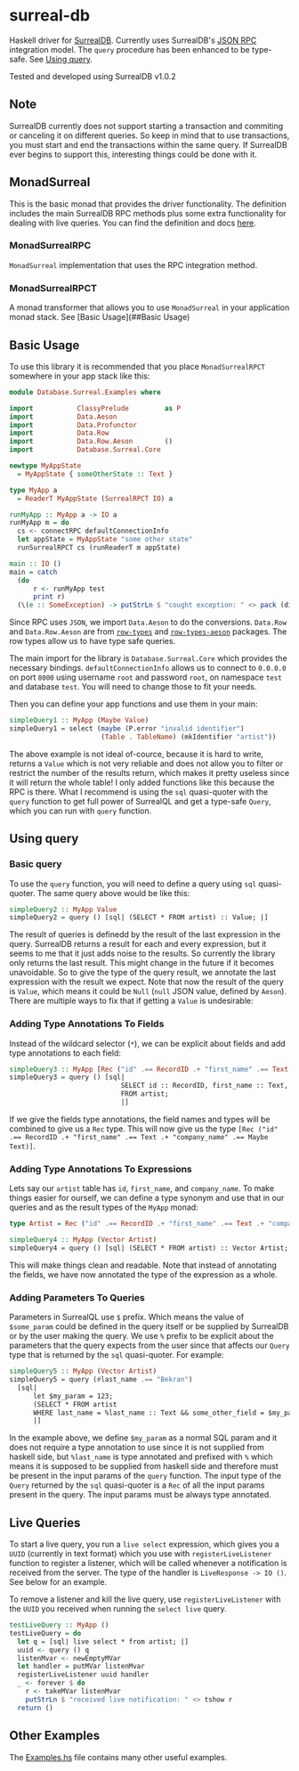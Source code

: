 # surreal-db
Haskell driver for [SurrealDB](https://surrealdb.com). Currently uses SurrealDB's [JSON RPC](https://docs.surrealdb.com/docs/integration/websocket)
integration model. The `query` procedure has been enhanced to be type-safe. See [Using query](##Using-query).

Tested and developed using SurrealDB v1.0.2

## Note
SurrealDB currently does not support starting a transaction and commiting or canceling it on different queries. So keep in mind
that to use transactions, you must start and end the transactions within the same query. If SurrealDB ever begins to support this,
interesting things could be done with it.

## MonadSurreal
This is the basic monad that provides the driver functionality. The definition includes the main SurrealDB RPC methods
plus some extra functionality for dealing with live queries. You can find the definition and docs [here](/src/Database/Surreal/MonadSurreal.hs).

### MonadSurrealRPC
`MonadSurreal` implementation that uses the RPC integration method.

### MonadSurrealRPCT
A monad transformer that allows you to use `MonadSurreal` in your application monad stack. See [Basic Usage](##Basic Usage)

## Basic Usage
To use this library it is recommended that you place `MonadSurrealRPCT` somewhere in your app stack like this:
```haskell
module Database.Surreal.Examples where

import           ClassyPrelude         as P
import           Data.Aeson
import           Data.Profunctor
import           Data.Row
import           Data.Row.Aeson        ()
import           Database.Surreal.Core

newtype MyAppState
  = MyAppState { someOtherState :: Text }

type MyApp a
  = ReaderT MyAppState (SurrealRPCT IO) a

runMyApp :: MyApp a -> IO a
runMyApp m = do
  cs <- connectRPC defaultConnectionInfo
  let appState = MyAppState "some other state"
  runSurrealRPCT cs (runReaderT m appState)

main :: IO ()
main = catch
  (do
      r <- runMyApp test
      print r)
  (\(e :: SomeException) -> putStrLn $ "cought exception: " <> pack (displayException e))
```
Since RPC uses `JSON`, we import `Data.Aeson` to do the conversions. `Data.Row` and `Data.Row.Aeson` are from
[`row-types`](https://hackage.haskell.org/package/row-types) and
[`row-types-aeson`](https://hackage.haskell.org/package/row-types-aeson) packages.
The row types allow us to have type safe queries.

The main import for the library is `Database.Surreal.Core` which provides the necessary bindings.
`defaultConnectionInfo` allows us to connect to `0.0.0.0` on port `8000` using username `root` and password `root`,
on namespace `test` and database `test`. You will need to change those to fit your needs.

Then you can define your app functions and use them in your main:

```haskell
simpleQuery1 :: MyApp (Maybe Value)
simpleQuery1 = select (maybe (P.error "invalid identifier")
                       (Table . TableName) (mkIdentifier "artist"))
```

The above example is not ideal of-cource, because it is hard to write, returns a `Value` which is not very reliable
and does not allow you to filter or restrict the number of the results return, which makes it pretty useless since it
will return the whole table! I only added functions like this because the RPC is there. What I recommend is using the
`sql` quasi-quoter with the `query` function to get full power of SurrealQL and get a type-safe `Query`, which you can
run with `query` function.

## Using query
### Basic query
To use the `query` function, you will need to define a query using `sql` quasi-quoter. The same query above would be like this:

```haskell
simpleQuery2 :: MyApp Value
simpleQuery2 = query () [sql| (SELECT * FROM artist) :: Value; |]
```

The result of queries is definedd by the result of the last expression in the query.
SurrealDB returns a result for each and every expression, but it seems to me that it just adds noise to the results.
So currently the library only returns the last result. This might change in the future if it becomes unavoidable.
So to give the type of the query result, we annotate the last expression with the result we expect.
Note that now the result of the query is `Value`, which means it could be `Null` (`null` JSON value, defined by `Aeson`).
There are multiple ways to fix that if getting a `Value` is undesirable:

### Adding Type Annotations To Fields
Instead of the wildcard selector (`*`), we can be explicit about fields and add type annotations to each field:

```haskell
simpleQuery3 :: MyApp [Rec ("id" .== RecordID .+ "first_name" .== Text .+ "company_name" .== Maybe Text)]
simpleQuery3 = query () [sql|
                            SELECT id :: RecordID, first_name :: Text, company_name :: (Maybe Text)
                            FROM artist;
                            |]
```

If we give the fields type annotations, the field names and types will be combined to give us a `Rec` type. 
This will now give us the type `[Rec ("id" .== RecordID .+ "first_name" .== Text .+ "company_name" .== Maybe Text)]`.

### Adding Type Annotations To Expressions
Lets say our `artist` table has `id`, `first_name`, and `company_name`. To make things easier for ourself,
we can define a type synonym and use that in our queries and as the result types of the `MyApp` monad:

```haskell
type Artist = Rec ("id" .== RecordID .+ "first_name" .== Text .+ "company_name" .== Maybe Text)

simpleQuery4 :: MyApp (Vector Artist)
simpleQuery4 = query () [sql| (SELECT * FROM artist) :: Vector Artist; |]
```

This will make things clean and readable. Note that instead of annotating the fields, we have now annotated the
type of the expression as a whole.

### Adding Parameters To Queries
Parameters in SurrealQL use `$` prefix. Which means the value of `$some_param` could be defined
in the query itself or be supplied by SurrealDB or by the user making the query. We use `%` prefix
to be explicit about the parameters that the query expects from the user since that affects our
`Query` type that is returned by the `sql` quasi-quoter. For example:

```haskell
simpleQuery5 :: MyApp (Vector Artist)
simpleQuery5 = query (#last_name .== "Bekran")
  [sql|
      let $my_param = 123;
      (SELECT * FROM artist
      WHERE last_name = %last_name :: Text && some_other_field = $my_param) :: Vector Artist;
      |]
```

In the example above, we define `$my_param` as a normal SQL param and it does not require a type annotation
to use since it is not supplied from haskell side, but `%last_name` is type annotated and prefixed with `%`
which means it is supposed to be supplied from haskell side and therefore must be present in the input params
of the `query` function. The input type of the `Query` returned by the `sql` quasi-quoter is a `Rec` of all
the input params present in the query. The input params must be always type annotated.

## Live Queries

To start a live query, you run a `live select` expression, which gives you a `UUID` (currently in text format)
which you use with `registerLiveListener` function to register a listener, which will be called whenever
a notification is received from the server. The type of the handler is `LiveResponse -> IO ()`. See below for an example.

To remove a listener and kill the live query, use `registerLiveListener` with the `UUID` you received when running
the `select live` query.

```haskell
testLiveQuery :: MyApp ()
testLiveQuery = do
  let q = [sql| live select * from artist; |]
  uuid <- query () q
  listenMvar <- newEmptyMVar
  let handler = putMVar listenMvar
  registerLiveListener uuid handler
  _ <- forever $ do
    r <- takeMVar listenMvar
    putStrLn $ "received live notification: " <> tshow r
  return ()
```

## Other Examples
The [Examples.hs](/src/Database/Surreal/Examples.hs) file contains many other useful examples.

